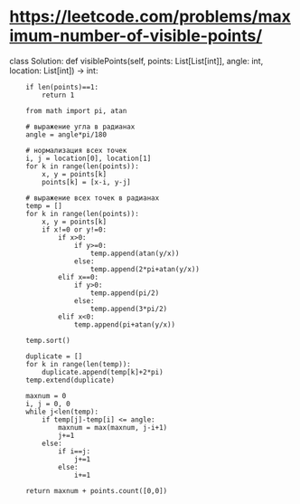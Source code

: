 # https://leetcode.com/problems/maximum-number-of-visible-points/

class Solution:
    def visiblePoints(self, points: List[List[int]], angle: int, location: List[int]) -> int:
        
        if len(points)==1:
            return 1
 
        from math import pi, atan
 
        # выражение угла в радианах
        angle = angle*pi/180
 
        # нормализация всех точек
        i, j = location[0], location[1]
        for k in range(len(points)):
            x, y = points[k]
            points[k] = [x-i, y-j]
 
        # выражение всех точек в радианах
        temp = []
        for k in range(len(points)):
            x, y = points[k]
            if x!=0 or y!=0:
                if x>0:
                    if y>=0:
                        temp.append(atan(y/x))
                    else:
                        temp.append(2*pi+atan(y/x))
                elif x==0:
                    if y>0:
                        temp.append(pi/2)
                    else:
                        temp.append(3*pi/2)
                elif x<0:
                    temp.append(pi+atan(y/x))
 
        temp.sort()
        
        duplicate = []
        for k in range(len(temp)):
            duplicate.append(temp[k]+2*pi)
        temp.extend(duplicate)
 
        maxnum = 0
        i, j = 0, 0
        while j<len(temp):
            if temp[j]-temp[i] <= angle:
                maxnum = max(maxnum, j-i+1)
                j+=1
            else:
                if i==j:
                    j+=1
                else:
                    i+=1
 
        return maxnum + points.count([0,0])
